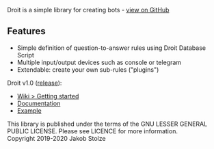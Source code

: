 Droit is a simple library for creating bots - [view on GitHub](https://github.com/jarinox/python-droit)

## Features
- Simple definition of question-to-answer rules using Droit Database Script
- Multiple input/output devices such as console or telegram
- Extendable: create your own sub-rules ("plugins")


Droit v1.0 ([release](https://github.com/jarinox/python-droit/releases/tag/v1.0.2)):

- [Wiki > Getting started](https://github.com/jarinox/python-droit/wiki)
- [Documentation](https://github.com/jarinox/python-droit/blob/master/docs/docs.md)
- [Example](https://github.com/jarinox/python-droit/blob/master/sample/sample-bot.py)

This library is published under the terms of the GNU LESSER GENERAL PUBLIC LICENSE. Please see LICENCE for more information.  
Copyright 2019-2020 Jakob Stolze
